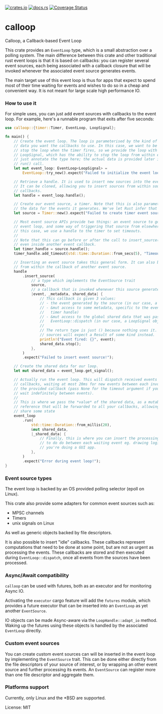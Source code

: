 [![crates.io](https://img.shields.io/crates/v/calloop.svg)](https://crates.io/crates/calloop)
[![docs.rs](https://docs.rs/calloop/badge.svg)](https://docs.rs/calloop)
[![Coverage Status](https://codecov.io/gh/Smithay/calloop/branch/master/graph/badge.svg)](https://codecov.io/gh/Smithay/calloop)

# calloop

Calloop, a Callback-based Event Loop

This crate provides an `EventLoop` type, which is a small abstraction
over a polling system. The main difference between this crate
and other traditional rust event loops is that it is based on callbacks:
you can register several event sources, each being associated with a callback
closure that will be invoked whenever the associated event source generates
events.

The main target use of this event loop is thus for apps that expect to spend
most of their time waiting for events and wishes to do so in a cheap and convenient
way. It is not meant for large scale high performance IO.

### How to use it

For simple uses, you can just add event sources with callbacks to the event
loop. For example, here's a runnable program that exits after five seconds:

```rust
use calloop::{timer::Timer, EventLoop, LoopSignal};

fn main() {
    // Create the event loop. The loop is parameterised by the kind of shared
    // data you want the callbacks to use. In this case, we want to be able to
    // stop the loop when the timer fires, so we provide the loop with a
    // LoopSignal, which has the ability to stop the loop from within events. We
    // just annotate the type here; the actual data is provided later in the
    // run() call.
    let mut event_loop: EventLoop<LoopSignal> =
        EventLoop::try_new().expect("Failed to initialize the event loop!");

    // Retrieve a handle. It is used to insert new sources into the event loop
    // It can be cloned, allowing you to insert sources from within source
    // callbacks.
    let handle = event_loop.handle();

    // Create our event source, a timer. Note that this is also parameterised by
    // the data for the events it generates. We've let Rust infer that here.
    let source = Timer::new().expect("Failed to create timer event source!");

    // Most event source APIs provide two things: an event source to go into the
    // event loop, and some way of triggering that source from elsewhere. In
    // this case, we use a handle to the timer to set timeouts.
    //
    // Note that this can go before or after the call to insert_source(), and
    // even inside another event callback.
    let timer_handle = source.handle();
    timer_handle.add_timeout(std::time::Duration::from_secs(5), "Timeout reached!");

    // Inserting an event source takes this general form. It can also be done
    // from within the callback of another event source.
    handle
        .insert_source(
            // a type which implements the EventSource trait
            source,
            // a callback that is invoked whenever this source generates an event
            |event, _metadata, shared_data| {
                // This callback is given 3 values:
                // - the event generated by the source (in our case, a string slice)
                // - &mut access to some metadata, specific to the event source (in our case, a
                //   timer handle)
                // - &mut access to the global shared data that was passed to EventLoop::run or
                //   EventLoop::dispatch (in our case, a LoopSignal object to stop the loop)
                //
                // The return type is just () because nothing uses it. Some
                // sources will expect a Result of some kind instead.
                println!("Event fired: {}", event);
                shared_data.stop();
            },
        )
        .expect("Failed to insert event source!");

    // Create the shared data for our loop.
    let mut shared_data = event_loop.get_signal();

    // Actually run the event loop. This will dispatch received events to their
    // callbacks, waiting at most 20ms for new events between each invocation of
    // the provided callback (pass None for the timeout argument if you want to
    // wait indefinitely between events).
    //
    // This is where we pass the *value* of the shared data, as a mutable
    // reference that will be forwarded to all your callbacks, allowing them to
    // share some state
    event_loop
        .run(
            std::time::Duration::from_millis(20),
            &mut shared_data,
            |_shared_data| {
                // Finally, this is where you can insert the processing you need
                // to do do between each waiting event eg. drawing logic if
                // you're doing a GUI app.
            },
        )
        .expect("Error during event loop!");
}
```

### Event source types

The event loop is backed by an OS provided polling selector (epoll on Linux).

This crate also provide some adapters for common event sources such as:

- MPSC channels
- Timers
- unix signals on Linux

As well as generic objects backed by file descriptors.

It is also possible to insert "idle" callbacks. These callbacks represent computations that
need to be done at some point, but are not as urgent as processing the events. These callbacks
are stored and then executed during `EventLoop::dispatch`, once all events from the sources
have been processed.

### Async/Await compatibility

`calloop` can be used with futures, both as an executor and for monitoring Async IO.

Activating the `executor` cargo feature will add the `futures` module, which provides
a future executor that can be inserted into an `EventLoop` as yet another `EventSource`.

IO objects can be made Async-aware via the `LoopHandle::adapt_io` method. Waking up the
futures using these objects is handled by the associated `EventLoop` directly.

### Custom event sources

You can create custom event sources can will be inserted in the event loop by
implementing the `EventSource` trait. This can be done either directly from the file
descriptors of your source of interest, or by wrapping an other event source and further
processing its events. An `EventSource` can register more than one file descriptor and
aggregate them.

### Platforms support

Currently, only Linux and the *BSD are supported.

License: MIT
